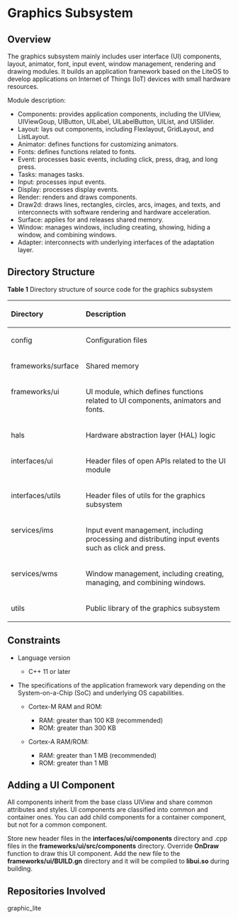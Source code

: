 # Graphics Subsystem<a name="EN-US_TOPIC_0000001051979319"></a>

## Overview<a name="section5243712115918"></a>

The graphics subsystem mainly includes user interface \(UI\) components, layout, animator, font, input event, window management, rendering and drawing modules. It builds an application framework based on the LiteOS to develop  applications on Internet of Things \(IoT\) devices with small hardware resources.

Module description:

-   Components: provides application components, including the UIView, UIViewGoup, UIButton, UILabel, UILabelButton, UIList, and UISlider.
-   Layout: lays out components, including Flexlayout, GridLayout, and ListLayout.
-   Animator: defines functions for customizing animators.
-   Fonts: defines functions related to fonts.
-   Event: processes basic events, including click, press, drag, and long press.
-   Tasks: manages tasks.
-   Input: processes input events.
-   Display: processes display events.
-   Render: renders and draws components.
-   Draw2d: draws lines, rectangles, circles, arcs, images, and texts, and interconnects with software rendering and hardware acceleration.
-   Surface: applies for and releases shared memory.
-   Window: manages windows, including creating, showing, hiding a window, and combining windows.
-   Adapter: interconnects with underlying interfaces of the adaptation layer.

## Directory Structure<a name="section99241319175914"></a>

**Table  1**  Directory structure of source code for the graphics subsystem

<a name="table2977131081412"></a>
<table><thead align="left"><tr id="row7977610131417"><th class="cellrowborder" valign="top" width="17.7%" id="mcps1.2.3.1.1"><p id="p18792459121314"><a name="p18792459121314"></a><a name="p18792459121314"></a>Directory</p>
</th>
<th class="cellrowborder" valign="top" width="82.3%" id="mcps1.2.3.1.2"><p id="p77921459191317"><a name="p77921459191317"></a><a name="p77921459191317"></a>Description</p>
</th>
</tr>
</thead>
<tbody><tr id="row17977171010144"><td class="cellrowborder" valign="top" width="17.7%" headers="mcps1.2.3.1.1 "><p id="p2793159171311"><a name="p2793159171311"></a><a name="p2793159171311"></a>config</p>
</td>
<td class="cellrowborder" valign="top" width="82.3%" headers="mcps1.2.3.1.2 "><p id="p879375920132"><a name="p879375920132"></a><a name="p879375920132"></a>Configuration files</p>
</td>
</tr>
<tr id="row6978161091412"><td class="cellrowborder" valign="top" width="17.7%" headers="mcps1.2.3.1.1 "><p id="p37931659101311"><a name="p37931659101311"></a><a name="p37931659101311"></a>frameworks/surface</p>
</td>
<td class="cellrowborder" valign="top" width="82.3%" headers="mcps1.2.3.1.2 "><p id="p6793059171318"><a name="p6793059171318"></a><a name="p6793059171318"></a>Shared memory</p>
</td>
</tr>
<tr id="row6978201031415"><td class="cellrowborder" valign="top" width="17.7%" headers="mcps1.2.3.1.1 "><p id="p117935599130"><a name="p117935599130"></a><a name="p117935599130"></a>frameworks/ui</p>
</td>
<td class="cellrowborder" valign="top" width="82.3%" headers="mcps1.2.3.1.2 "><p id="p0793185971316"><a name="p0793185971316"></a><a name="p0793185971316"></a>UI module, which defines functions related to UI components, animators and fonts.</p>
</td>
</tr>
<tr id="row1897841071415"><td class="cellrowborder" valign="top" width="17.7%" headers="mcps1.2.3.1.1 "><p id="p16793185961315"><a name="p16793185961315"></a><a name="p16793185961315"></a>hals</p>
</td>
<td class="cellrowborder" valign="top" width="82.3%" headers="mcps1.2.3.1.2 "><p id="p14793959161317"><a name="p14793959161317"></a><a name="p14793959161317"></a>Hardware abstraction layer (HAL) logic</p>
</td>
</tr>
<tr id="row1420633124613"><td class="cellrowborder" valign="top" width="17.7%" headers="mcps1.2.3.1.1 "><p id="p16207133194613"><a name="p16207133194613"></a><a name="p16207133194613"></a>interfaces/ui</p>
</td>
<td class="cellrowborder" valign="top" width="82.3%" headers="mcps1.2.3.1.2 "><p id="p182076317465"><a name="p182076317465"></a><a name="p182076317465"></a>Header files of open APIs related to the UI module</p>
</td>
</tr>
<tr id="row1679114715461"><td class="cellrowborder" valign="top" width="17.7%" headers="mcps1.2.3.1.1 "><p id="p1079120477466"><a name="p1079120477466"></a><a name="p1079120477466"></a>interfaces/utils</p>
</td>
<td class="cellrowborder" valign="top" width="82.3%" headers="mcps1.2.3.1.2 "><p id="p1279144754611"><a name="p1279144754611"></a><a name="p1279144754611"></a>Header files of utils for the graphics subsystem</p>
</td>
</tr>
<tr id="row1534591617478"><td class="cellrowborder" valign="top" width="17.7%" headers="mcps1.2.3.1.1 "><p id="p43456161472"><a name="p43456161472"></a><a name="p43456161472"></a>services/ims</p>
</td>
<td class="cellrowborder" valign="top" width="82.3%" headers="mcps1.2.3.1.2 "><p id="p23451616124717"><a name="p23451616124717"></a><a name="p23451616124717"></a>Input event management, including processing and distributing input events such as click and press.</p>
</td>
</tr>
<tr id="row1044522874716"><td class="cellrowborder" valign="top" width="17.7%" headers="mcps1.2.3.1.1 "><p id="p644516283476"><a name="p644516283476"></a><a name="p644516283476"></a>services/wms</p>
</td>
<td class="cellrowborder" valign="top" width="82.3%" headers="mcps1.2.3.1.2 "><p id="p194451528144716"><a name="p194451528144716"></a><a name="p194451528144716"></a>Window management, including creating, managing, and combining windows.</p>
</td>
</tr>
<tr id="row48471930154713"><td class="cellrowborder" valign="top" width="17.7%" headers="mcps1.2.3.1.1 "><p id="p4847830134713"><a name="p4847830134713"></a><a name="p4847830134713"></a>utils</p>
</td>
<td class="cellrowborder" valign="top" width="82.3%" headers="mcps1.2.3.1.2 "><p id="p8847193074715"><a name="p8847193074715"></a><a name="p8847193074715"></a>Public library of the graphics subsystem</p>
</td>
</tr>
</tbody>
</table>

## Constraints<a name="section37625514114"></a>

-   Language version
    -   C++ 11 or later

-   The specifications of the application framework vary depending on the System-on-a-Chip \(SoC\) and underlying OS capabilities.
    -   Cortex-M RAM and ROM:
        -   RAM: greater than 100 KB \(recommended\)
        -   ROM: greater than 300 KB

    -   Cortex-A RAM/ROM:
        -   RAM: greater than 1 MB \(recommended\)
        -   ROM: greater than 1 MB



## Adding a UI Component<a name="section266451716115"></a>

All components inherit from the base class UIView and share common attributes and styles. UI components are classified into common and container ones. You can add child components for a container component, but not for a common component.

Store new header files in the  **interfaces/ui/components**  directory and .cpp files in the  **frameworks/ui/src/components**  directory. Override  **OnDraw**  function to draw this UI component. Add the new file to the  **frameworks/ui/BUILD.gn**  directory and it will be compiled to  **libui.so**  during building.

## Repositories Involved<a name="section78781240113620"></a>

graphic\_lite

